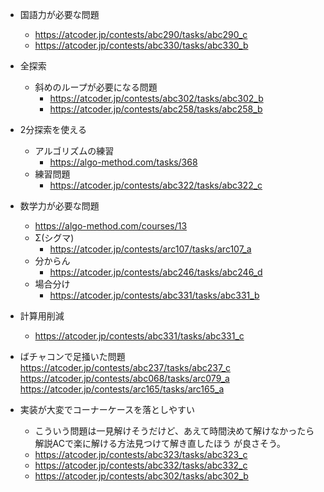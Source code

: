 - 国語力が必要な問題
    - https://atcoder.jp/contests/abc290/tasks/abc290_c
    - https://atcoder.jp/contests/abc330/tasks/abc330_b

- 全探索
    - 斜めのループが必要になる問題
        -  https://atcoder.jp/contests/abc302/tasks/abc302_b
        -  https://atcoder.jp/contests/abc258/tasks/abc258_b

- 2分探索を使える
    - アルゴリズムの練習
        - https://algo-method.com/tasks/368
    -  練習問題
        -  https://atcoder.jp/contests/abc322/tasks/abc322_c

- 数学力が必要な問題
    - https://algo-method.com/courses/13 
    - Σ(シグマ)
        -  https://atcoder.jp/contests/arc107/tasks/arc107_a
    - 分からん
        - https://atcoder.jp/contests/abc246/tasks/abc246_d
    - 場合分け
        - https://atcoder.jp/contests/abc331/tasks/abc331_b
      

- 計算用削減
    - https://atcoder.jp/contests/abc331/tasks/abc331_c

- ばチャコンで足掻いた問題
https://atcoder.jp/contests/abc237/tasks/abc237_c
https://atcoder.jp/contests/abc068/tasks/arc079_a
https://atcoder.jp/contests/arc165/tasks/arc165_a

- 実装が大変でコーナーケースを落としやすい
    - こういう問題は一見解けそうだけど、あえて時間決めて解けなかったら解説ACで楽に解ける方法見つけて解き直したほう
    が良さそう。
    - https://atcoder.jp/contests/abc323/tasks/abc323_c
    - https://atcoder.jp/contests/abc332/tasks/abc332_c
    - https://atcoder.jp/contests/abc302/tasks/abc302_b
